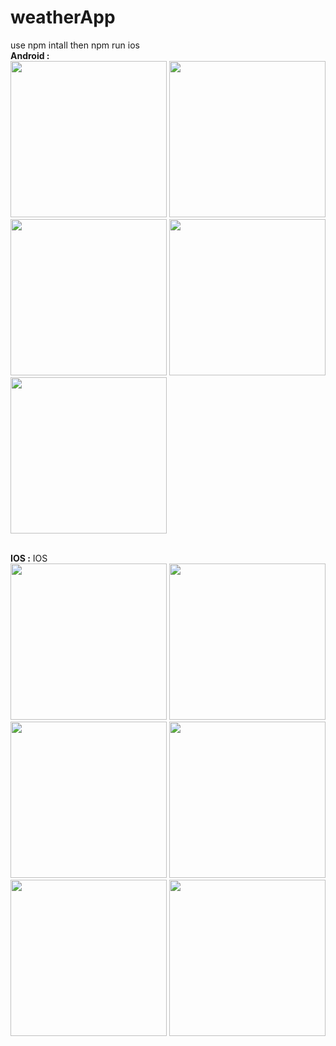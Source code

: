 # weatherApp
use npm intall
then npm run ios
<br/>
<b>Android  :</b> 
<br/>
<img src="https://user-images.githubusercontent.com/36260086/146884897-1c2f628c-a4b8-473c-966c-33c97296d080.jpg" width="250">
<img src="https://user-images.githubusercontent.com/36260086/146884926-a9ecdc8c-ccca-4948-8fb2-2a4be35fbae3.jpg" width="250">
<img src="https://user-images.githubusercontent.com/36260086/146884943-b96e5dc4-38f4-423b-aa62-a0e36b425a76.jpg" width="250">
<img src="https://user-images.githubusercontent.com/36260086/146884952-c3c4b821-13b0-4e33-9728-5c02be8aeb2c.jpg" width="250">
<img src="https://user-images.githubusercontent.com/36260086/146884971-3eeabdcb-cf36-467a-9bc7-3e7d8f6472ca.jpg" width="250">

<br/>
<b>IOS :</b> 
IOS
<br/>

<img src="https://user-images.githubusercontent.com/36260086/146885099-6ebc5940-adab-4979-a295-d9dff7d8219a.png" width="250">
<img src="https://user-images.githubusercontent.com/36260086/146885129-1945c8e7-8616-4794-83fd-043df4fd4373.png" width="250">
<img src="https://user-images.githubusercontent.com/36260086/146885163-744e1d70-5b2c-49bc-b004-85c8490d20d8.png" width="250">
<img src="https://user-images.githubusercontent.com/36260086/146885181-2b6e5f8f-ab6d-4acc-8257-babe9f60681e.png" width="250">
<img src="https://user-images.githubusercontent.com/36260086/146885219-1e47077b-12d4-4185-a279-c55cefbacd40.png" width="250">
<img src="https://user-images.githubusercontent.com/36260086/146885231-fbc63708-1f88-4985-bf53-e93a2449ccf5.png" width="250">

